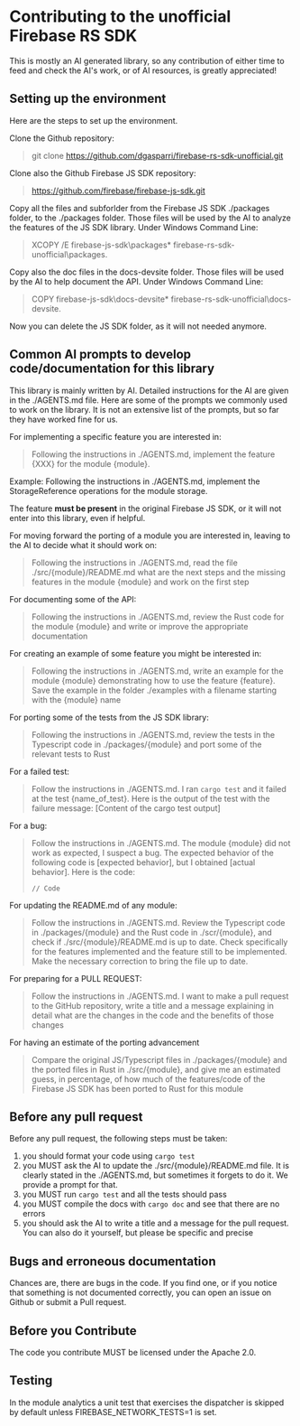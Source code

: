 # Contributing to the unofficial Firebase RS SDK

This is mostly an AI generated library, so any contribution of either time to feed and check the AI's work, or of AI resources, is greatly appreciated!

## Setting up the environment

Here are the steps to set up the environment.

Clone the Github repository:

> git clone https://github.com/dgasparri/firebase-rs-sdk-unofficial.git

Clone also the Github Firebase JS SDK repository:

> https://github.com/firebase/firebase-js-sdk.git

Copy all the files and subforlder from the Firebase JS SDK ./packages folder, to the ./packages folder. Those files will be used by the AI to analyze the features of the JS SDK library. Under Windows Command Line:

> XCOPY /E firebase-js-sdk\packages\* firebase-rs-sdk-unofficial\packages\.

Copy also the doc files in the docs-devsite folder. Those files will be used by the AI to help document the API. Under Windows Command Line:

> COPY firebase-js-sdk\docs-devsite\* firebase-rs-sdk-unofficial\docs-devsite\.

Now you can delete the JS SDK folder, as it will not needed anymore.

## Common AI prompts to develop code/documentation for this library

This library is mainly written by AI. Detailed instructions for the AI are given in the ./AGENTS.md file. Here are some of the prompts we commonly used to work on the library. It is not an extensive list of the prompts, but so far they have worked fine for us.

For implementing a specific feature you are interested in:

> Following the instructions in ./AGENTS.md, implement the feature {XXX} for the module {module}.

Example: Following the instructions in ./AGENTS.md, implement the StorageReference operations for the module storage.

The feature **must be present** in the original Firebase JS SDK, or it will not enter into this library, even if helpful. 

For moving forward the porting of a module you are interested in, leaving to the AI to decide what it should work on:

> Following the instructions in ./AGENTS.md, read the file ./src/{module}/README.md what are the next steps and the missing features in the module {module} and work on the first step

For documenting some of the API:

> Following the instructions in ./AGENTS.md, review the Rust code for the module {module} and write or improve the appropriate documentation

For creating an example of some feature you might be interested in:

> Following the instructions in ./AGENTS.md, write an example for the module {module} demonstrating how to use the feature {feature}. Save the example in the folder ./examples with a filename starting with the {module} name

For porting some of the tests from the JS SDK library:

> Following the instructions in ./AGENTS.md, review the tests in the Typescript code in ./packages/{module} and port some of the relevant tests to Rust

For a failed test:

> Follow the instructions in ./AGENTS.md. I ran `cargo test` and it failed at the test {name_of_test}. Here is the output of the test with the failure message: \[Content of the cargo test output\]

For a bug:

> Follow the instructions in ./AGENTS.md. The module {module} did not work as expected, I suspect a bug. The expected behavior of the following code is \[expected behavior\], but I obtained \[actual behavior\]. Here is the code: 
>
>```
> // Code
> ```

For updating the README.md of any module:

> Follow the instructions in ./AGENTS.md. Review the Typescript code in ./packages/{module} and the Rust code in ./scr/{module}, and check if ./src/{module}/README.md is up to date. Check specifically for the features implemented and the feature still to be implemented. Make the necessary correction to bring the file up to date.

For preparing for a PULL REQUEST:

> Follow the instructions in ./AGENTS.md. I want to make a pull request to the GitHub repository, write a title and a message explaining in detail what are the changes in the code and the benefits of those changes

For having an estimate of the porting advancement

> Compare the original JS/Typescript files in ./packages/{module} and the ported files in Rust in ./src/{module}, and give me an estimated guess, in percentage, of how much of the features/code of the Firebase JS SDK has been ported to Rust for this module

## Before any pull request

Before any pull request, the following steps must be taken:

1. you should format your code using `cargo test` 
2. you MUST ask the AI to update the ./src/{module}/README.md file. It is clearly stated in the ./AGENTS.md, but sometimes it forgets to do it. We provide a prompt for that.
3. you MUST run `cargo test` and all the tests should pass
4. you MUST compile the docs with `cargo doc` and see that there are no errors
5. you should ask the AI to write a title and a message for the pull request. You can also do it yourself, but please be specific and precise  

## Bugs and erroneous documentation

Chances are, there are bugs in the code. If you find one, or if you notice that something is not documented correctly, you can open an issue on Github or submit a Pull request.

## Before you Contribute

The code you contribute MUST be licensed under the Apache 2.0.


## Testing

In the module analytics a unit test that exercises the dispatcher is skipped by default unless FIREBASE_NETWORK_TESTS=1 is set.
